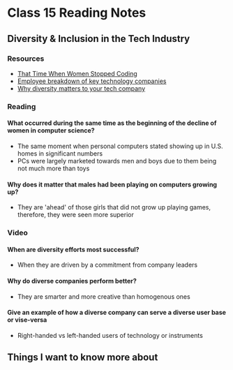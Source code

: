 # Class 15 Reading Notes

## Diversity & Inclusion in the Tech Industry

### Resources

- [That Time When Women Stopped Coding](https://www.npr.org/sections/money/2014/10/21/357629765/when-women-stopped-coding)
- [Employee breakdown of key technology companies](https://informationisbeautiful.net/visualizations/diversity-in-tech/)
- [Why diversity matters to your tech company](https://www.usatoday.com/story/tech/columnist/2015/07/21/why-diversity-matters-your-tech-company/30419871/)

### Reading

#### What occurred during the same time as the beginning of the decline of women in computer science?

- The same moment when personal computers stated showing up in U.S. homes in significant numbers
- PCs were largely marketed towards men and boys due to them being not much more than toys

#### Why does it matter that males had been playing on computers growing up?

- They are 'ahead' of those girls that did not grow up playing games, therefore, they were seen more superior

### Video

#### When are diversity efforts most successful?

- When they are driven by a commitment from company leaders

#### Why do diverse companies perform better?

- They are smarter and more creative than homogenous ones

#### Give an example of how a diverse company can serve a diverse user base or vise-versa

- Right-handed vs left-handed users of technology or instruments

## Things I want to know more about
